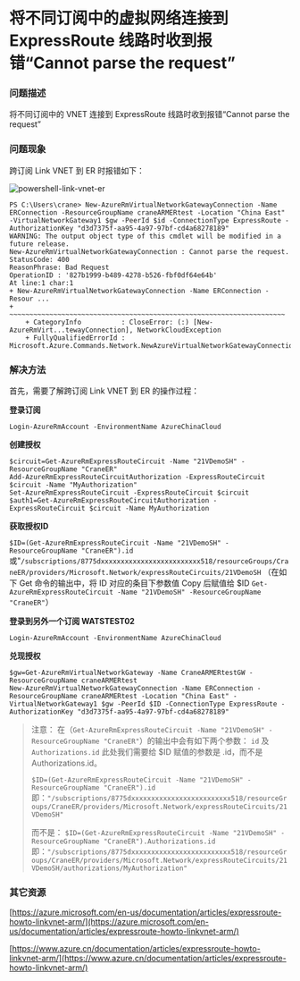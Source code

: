 # 将不同订阅中的虚拟网络连接到 ExpressRoute 线路时收到报错“Cannot parse the request” #

### 问题描述 ###

将不同订阅中的 VNET 连接到 ExpressRoute 线路时收到报错“Cannot parse the request” 

### 问题现象 ###

跨订阅 Link VNET 到 ER 时报错如下：

![powershell-link-vnet-er](./media/aog-vnet-troubleshoot-er-cannot-parse-request/powershell-link-vnet-er.png)

	PS C:\Users\crane> New-AzureRmVirtualNetworkGatewayConnection -Name ERConnection -ResourceGroupName craneARMERtest -Location "China East" -VirtualNetworkGateway1 $gw -PeerId $id -ConnectionType ExpressRoute -AuthorizationKey "d3d7375f-aa95-4a97-97bf-cd4a68278189" 
	WARNING: The output object type of this cmdlet will be modified in a future release.
	New-AzureRmVirtualNetworkGatewayConnection : Cannot parse the request.
	StatusCode: 400
	ReasonPhrase: Bad Request
	OperationID : '827b1999-b489-4278-b526-fbf0df64e64b'
	At line:1 char:1
	+ New-AzureRmVirtualNetworkGatewayConnection -Name ERConnection -Resour ...
	+ ~~~~~~~~~~~~~~~~~~~~~~~~~~~~~~~~~~~~~~~~~~~~~~~~~~~~~~~~~~~~~~~~~~~~~
	    + CategoryInfo          : CloseError: (:) [New-AzureRmVirt...tewayConnection], NetworkCloudException
	    + FullyQualifiedErrorId : Microsoft.Azure.Commands.Network.NewAzureVirtualNetworkGatewayConnectionCommand

### 解决方法 ###

首先，需要了解跨订阅 Link VNET 到 ER 的操作过程：

**登录订阅**

	Login-AzureRmAccount -EnvironmentName AzureChinaCloud

**创建授权**

	$circuit=Get-AzureRmExpressRouteCircuit -Name "21VDemoSH" -ResourceGroupName "CraneER"
	Add-AzureRmExpressRouteCircuitAuthorization -ExpressRouteCircuit $circuit -Name "MyAuthorization"
	Set-AzureRmExpressRouteCircuit -ExpressRouteCircuit $circuit
	$auth1=Get-AzureRmExpressRouteCircuitAuthorization -ExpressRouteCircuit $circuit -Name MyAuthorization 
 
**获取授权ID**

`$ID=(Get-AzureRmExpressRouteCircuit -Name "21VDemoSH" -ResourceGroupName "CraneER").id`
或"`/subscriptions/8775dxxxxxxxxxxxxxxxxxxxxxxxxx518/resourceGroups/CraneER/providers/Microsoft.Network/expressRouteCircuits/21VDemoSH` （在如下 Get 命令的输出中，将 ID 对应的条目下参数值 Copy 后赋值给 $ID
`Get-AzureRmExpressRouteCircuit -Name "21VDemoSH" -ResourceGroupName "CraneER"`）

**登录到另外一个订阅 WATSTEST02**

    Login-AzureRmAccount -EnvironmentName AzureChinaCloud
 
**兑现授权**

	$gw=Get-AzureRmVirtualNetworkGateway -Name CraneARMERtestGW -ResourceGroupName craneARMERtest 
	New-AzureRmVirtualNetworkGatewayConnection -Name ERConnection -ResourceGroupName craneARMERtest -Location "China East" -VirtualNetworkGateway1 $gw -PeerId $ID -ConnectionType ExpressRoute -AuthorizationKey "d3d7375f-aa95-4a97-97bf-cd4a68278189" 

> 注意：
> 在（`Get-AzureRmExpressRouteCircuit -Name "21VDemoSH" -ResourceGroupName "CraneER"`）的输出中会有如下两个参数：
> `id` 及 `Authorizations.id`
此处我们需要给 $ID 赋值的参数是 .id，而不是 Authorizations.id。
> 
> `$ID=(Get-AzureRmExpressRouteCircuit -Name "21VDemoSH" -ResourceGroupName "CraneER").id`
> 即：`"/subscriptions/8775dxxxxxxxxxxxxxxxxxxxxxxxxx518/resourceGroups/CraneER/providers/Microsoft.Network/expressRouteCircuits/21VDemoSH"`
> 
> 而不是：
`$ID=(Get-AzureRmExpressRouteCircuit -Name "21VDemoSH" -ResourceGroupName "CraneER").Authorizations.id`
即：`"/subscriptions/8775dxxxxxxxxxxxxxxxxxxxxxxxxx518/resourceGroups/CraneER/providers/Microsoft.Network/expressRouteCircuits/21VDemoSH/authorizations/MyAuthorization"`

### 其它资源 ###

[https://azure.microsoft.com/en-us/documentation/articles/expressroute-howto-linkvnet-arm/](https://azure.microsoft.com/en-us/documentation/articles/expressroute-howto-linkvnet-arm/)

[https://www.azure.cn/documentation/articles/expressroute-howto-linkvnet-arm/](https://www.azure.cn/documentation/articles/expressroute-howto-linkvnet-arm/)

 


